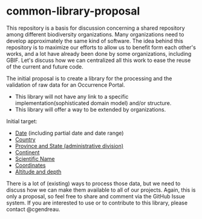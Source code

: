 common-library-proposal
=======================

This repository is a basis for discussion concerning a shared repository among different biodiversity organizations. 
Many organizations need to develop approximately the same kind of software. The idea behind this repository is to maximize our efforts to allow us to 
benefit form each other's works, and a lot have already been done by some organizations, including GBIF. Let's
discuss how we can centralized all this work to ease the reuse of the current and future code.

The initial proposal is to create a library for the processing and the validation of raw data for an Occurrence Portal.

* This library will not have any link to a specific implementation(sophisticated domain model)
and/or structure. 
* This library will offer a way to be extended by organizations.

Initial target:
* [Date](https://github.com/cgendreau/common-library-proposal/issues/2) (including partial date and date range)
* [Country](https://github.com/cgendreau/common-library-proposal/issues/3) 
* [Province and State (administrative division)](https://github.com/cgendreau/common-library-proposal/issues/4)
* [Continent](https://github.com/cgendreau/common-library-proposal/issues/5)
* [Scientific Name](https://github.com/cgendreau/common-library-proposal/issues/6)
* [Coordinates](https://github.com/cgendreau/common-library-proposal/issues/7)
* [Altitude and depth](https://github.com/cgendreau/common-library-proposal/issues/8)

There is a lot of (existing) ways to process those data, but we need to discuss how we can make them available to all of our projects.
Again, this is only a proposal, so feel free to share and comment via the GitHub Issue system.
If you are interested to use or to contribute to this library, please contact @cgendreau.
